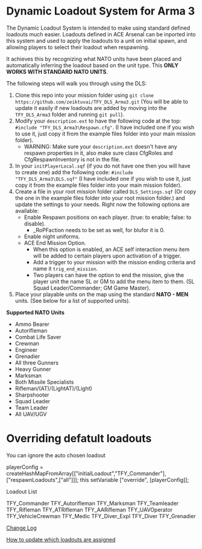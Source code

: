 # Dynamic Loadout System for Arma 3

The Dynamic Loadout System is intended to make using standard defined loadouts much easier.  Loadouts defined in ACE Arsenal can be inported into this system and used to apply the loadouts to a unit on initial spawn, and allowing players to select their loadout when respawning.

It achieves this by recognizing what NATO units have been placed and automatically inferring the loadout based on the unit type.  This **ONLY WORKS WITH STANDARD NATO UNITS**.

The following steps will walk you through using the DLS:

1. Clone this repo into your mission folder using `git clone https://github.com/zeiktuvai/TFY_DLS_Arma3.git` (You will be able to update it easily if new loadouts are added by moving into the `TFY_DLS_Arma3` folder and running `git pull`).
2. Modify your `description.ext` to have the following code at the top: `#include "TFY_DLS_Arma3\Respawn.cfg"`.  (I have included one if you wish to use it, just copy it from the example files folder into your main mission folder).
    - WARNING: Make sure your `description.ext` doesn't have any respawn properties in it, also make sure class CfgRoles and CfgRespawnInventory is not in the file.
3. In your `initPlayerLocal.sqf` (if you do not have one then you will have to create one) add the following code: `#include "TFY_DLS_Arma3\DLS.sqf"` (I have included one if you wish to use it, just copy it from the example files folder into your main mission folder).
4. Create a file in your root mission folder called `DLS_Settings.sqf` (Or copy the one in the example files folder into your root mission folder.) and update the settings to your needs.  Right now the following options are available:  
    - Enable Respawn positions on each player. (true: to enable; false: to disable).
        - _RoPFaction needs to be set as well, for blufor it is 0.
    - Enable night uniforms.
    - ACE End Mission Option.
        - When this option is enabled, an ACE self interaction menu item will be added to certain players upon activation of a trigger.
        - Add a trigger to your mission with the mission ending criteria and name it `trig_end_mission`.
        - Two players can have the option to end the mission, give the player unit the name SL or GM to add the menu item to them. (SL Squad Leader/Commander; GM Game Master).
5. Place your playable units on the map using the standard **NATO - MEN** units. (See below for a list of supported units).


**Supported NATO Units**
- Ammo Bearer
- Autorifleman
- Combat Life Saver
- Crewman
- Engineer
- Grenadier
- All three Gunners
- Heavy Gunner
- Marksman
- Both Missile Specialists
- Rifleman/(AT)/(LightAT)/(Light)
- Sharpshooter
- Squad Leader
- Team Leader
- All UAV/UGV

# Overriding defatult loadouts

You can ignore the auto chosen loadout 

playerConfig = createHashMapFromArray[["initialLoadout","TFY_Commander"],["respawnLoadouts",["all"]]];
this setVariable ["override", [playerConfig]];

Loadout List

TFY_Commander
TFY_Autorifleman
TFY_Marksman
TFY_Teamleader
TFY_Rifleman
TFY_ATRifleman
TFY_AARifleman
TFY_UAVOperator
TFY_VehicleCrewman
TFY_Medic
TFY_Diver_Expl
TFY_Diver
TFY_Grenadier



[Change Log](/Docs/Changelog.md)  

[How to update which loadouts are assigned](/Docs/Updating%20Assigned%20Loadouts.md)